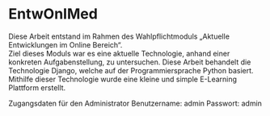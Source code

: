 # EntwOnIMed
 Diese Arbeit entstand im Rahmen des Wahlpflichtmoduls „Aktuelle Entwicklungen im Online Bereich“.  
Ziel dieses Moduls war es eine aktuelle Technologie, anhand einer konkreten Aufgabenstellung, zu untersuchen. Diese Arbeit behandelt die Technologie Django, welche auf der Programmiersprache Python basiert. Mithilfe dieser Technologie wurde eine kleine und simple E-Learning Plattform erstellt.

Zugangsdaten für den Administrator
Benutzername: admin
Passwort: admin
